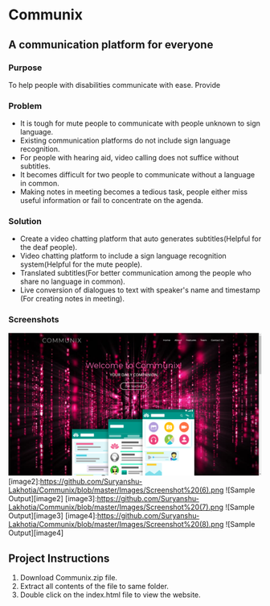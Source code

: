 # Communix
## A communication platform for everyone

### Purpose 

To help people with disabilities communicate with ease. Provide

### Problem

* It is tough for mute people to communicate with people unknown to sign language.
* Existing communication platforms do not include sign language recognition.
* For people with hearing aid, video calling does not suffice without subtitles.
* It becomes difficult for two people to communicate without a language in common.
* Making notes in meeting becomes a tedious task, people either miss useful information or fail to concentrate on the agenda.

### Solution

* Create a video chatting platform that auto generates subtitles(Helpful for the deaf people).
* Video chatting platform to include a sign language recognition system(Helpful for the mute people). 
* Translated subtitles(For better communication among the people who share no language in common).
* Live conversion of dialogues to text with speaker's name and timestamp (For creating notes in meeting).

### Screenshots

[image1]:https://github.com/Suryanshu-Lakhotia/Communix/blob/master/Images/Screenshot%20(5).png
![Sample Output][image1]
[image2]:https://github.com/Suryanshu-Lakhotia/Communix/blob/master/Images/Screenshot%20(6).png
![Sample Output][image2]
[image3]:https://github.com/Suryanshu-Lakhotia/Communix/blob/master/Images/Screenshot%20(7).png
![Sample Output][image3]
[image4]:https://github.com/Suryanshu-Lakhotia/Communix/blob/master/Images/Screenshot%20(8).png
![Sample Output][image4]

## Project Instructions

1. Download Communix.zip file.
2. Extract all contents of the file to same folder.
3. Double click on the index.html file to view the website.


